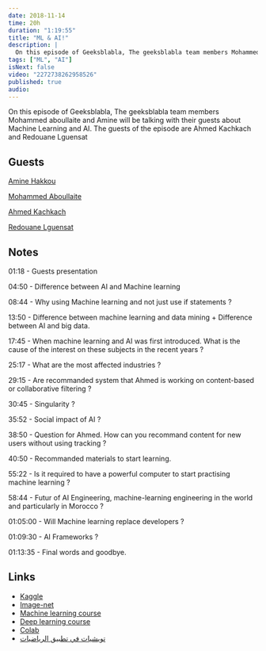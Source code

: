 ```yaml
---
date: 2018-11-14
time: 20h
duration: "1:19:55"
title: "ML & AI!"
description: |
  On this episode of Geeksblabla, The geeksblabla team members Mohammed aboullaite and Amine will be talking with their guests about Machine Learning and AI. The guests of the episode are Ahmed Kachkach and Redouane Lguensat
tags: ["ML", "AI"]
isNext: false
video: "2272738262958526"
published: true
audio:
---
```


On this episode of Geeksblabla, The geeksblabla team members Mohammed aboullaite and Amine will be talking with their guests about Machine Learning and AI. The guests of the episode are Ahmed Kachkach and Redouane Lguensat

## Guests

[Amine Hakkou](https://www.facebook.com/hakkou.me)

[Mohammed Aboullaite](https://www.facebook.com/aboullaite)

[Ahmed Kachkach](https://www.facebook.com/kachkach.ahmed)

[Redouane Lguensat](https://www.facebook.com/redouane.lguensat)

## Notes

01:18 - Guests presentation

04:50 - Difference between AI and Machine learning

08:44 - Why using Machine learning and not just use if statements ?

13:50 - Difference between machine learning and data mining + Difference between AI and big data.

17:45 - When machine learning and AI was first introduced. What is the cause of the interest on these subjects in the recent years ?

25:17 - What are the most affected industries ?

29:15 - Are recommanded system that Ahmed is working on content-based or collaborative filtering ?

30:45 - Singularity ?

35:52 - Social impact of AI ?

38:50 - Question for Ahmed. How can you recommand content for new users without using tracking ?

40:50 - Recommanded materials to start learning.

55:22 - Is it required to have a powerful computer to start practising machine learning ?

58:44 - Futur of AI Engineering, machine-learning engineering in the world and particularly in Morocco ?

01:05:00 - Will Machine learning replace developers ?

01:09:30 - AI Frameworks ?

01:13:35 - Final words and goodbye.

## Links

- [Kaggle](https://www.kaggle.com/)
- [Image-net](http://www.image-net.org/)
- [Machine learning course](https://www.coursera.org/learn/machine-learning)
- [Deep learning course](https://www.coursera.org/specializations/deep-learning)
- [Colab](https://colab.research.google.com/)
- [تويشيات في تطبيق الرياضيات](https://www.facebook.com/AppliedMathsInDarija/)
